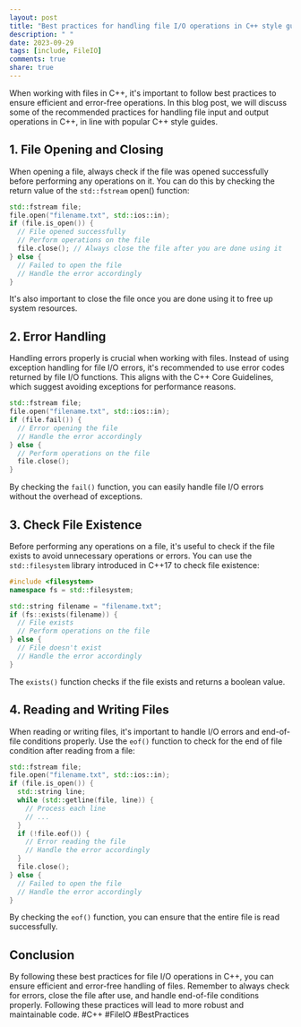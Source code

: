```yaml
---
layout: post
title: "Best practices for handling file I/O operations in C++ style guides."
description: " "
date: 2023-09-29
tags: [include, FileIO]
comments: true
share: true
---
```


When working with files in C++, it's important to follow best practices to ensure efficient and error-free operations. In this blog post, we will discuss some of the recommended practices for handling file input and output operations in C++, in line with popular C++ style guides.

## 1. File Opening and Closing

When opening a file, always check if the file was opened successfully before performing any operations on it. You can do this by checking the return value of the `std::fstream` open() function:

```cpp
std::fstream file;
file.open("filename.txt", std::ios::in);
if (file.is_open()) {
  // File opened successfully
  // Perform operations on the file
  file.close(); // Always close the file after you are done using it
} else {
  // Failed to open the file
  // Handle the error accordingly
}
```

It's also important to close the file once you are done using it to free up system resources.

## 2. Error Handling

Handling errors properly is crucial when working with files. Instead of using exception handling for file I/O errors, it's recommended to use error codes returned by file I/O functions. This aligns with the C++ Core Guidelines, which suggest avoiding exceptions for performance reasons.

```cpp
std::fstream file;
file.open("filename.txt", std::ios::in);
if (file.fail()) {
  // Error opening the file
  // Handle the error accordingly
} else {
  // Perform operations on the file
  file.close();
}
```

By checking the `fail()` function, you can easily handle file I/O errors without the overhead of exceptions.

## 3. Check File Existence

Before performing any operations on a file, it's useful to check if the file exists to avoid unnecessary operations or errors. You can use the `std::filesystem` library introduced in C++17 to check file existence:

```cpp
#include <filesystem>
namespace fs = std::filesystem;

std::string filename = "filename.txt";
if (fs::exists(filename)) {
  // File exists
  // Perform operations on the file
} else {
  // File doesn't exist
  // Handle the error accordingly
}
```

The `exists()` function checks if the file exists and returns a boolean value.

## 4. Reading and Writing Files

When reading or writing files, it's important to handle I/O errors and end-of-file conditions properly. Use the `eof()` function to check for the end of file condition after reading from a file:

```cpp
std::fstream file;
file.open("filename.txt", std::ios::in);
if (file.is_open()) {
  std::string line;
  while (std::getline(file, line)) {
    // Process each line
    // ...
  }
  if (!file.eof()) {
    // Error reading the file
    // Handle the error accordingly
  }
  file.close();
} else {
  // Failed to open the file
  // Handle the error accordingly
}
```

By checking the `eof()` function, you can ensure that the entire file is read successfully.

## Conclusion

By following these best practices for file I/O operations in C++, you can ensure efficient and error-free handling of files. Remember to always check for errors, close the file after use, and handle end-of-file conditions properly. Following these practices will lead to more robust and maintainable code. #C++ #FileIO #BestPractices